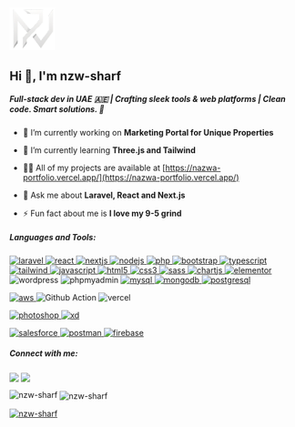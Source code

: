 <div display="flex">
  <div>
    <img src="/favicon.png" alt="logo" width="80" />
  </div>
  <div>
    <h2 align="left">Hi 👋, I'm nzw-sharf</h2>
<h5 align="left">Full-stack dev in UAE 🇦🇪 | Crafting sleek tools & web platforms | Clean code. Smart solutions. 🚀</h5>
  </div>
</div>

- 🔭 I’m currently working on **Marketing Portal for Unique Properties**

- 🌱 I’m currently learning **Three.js and Tailwind**

- 👨‍💻 All of my projects are available at [https://nazwa-portfolio.vercel.app/](https://nazwa-portfolio.vercel.app/)

- 💬 Ask me about **Laravel, React and Next.js**

- ⚡ Fun fact about me is **I love my 9-5 grind**

<h5 align="left">Languages and Tools:</h5>
<p align="left"> 
  <a href="https://laravel.com/" target="_blank" rel="noreferrer"> <img src="https://img.shields.io/badge/Laravel-FF2D20?style=for-the-badge&logo=laravel&logoColor=white" alt="laravel" /> </a> 
<a href="https://reactjs.org/" target="_blank" rel="noreferrer"> <img src="https://img.shields.io/badge/React-20232A?style=for-the-badge&logo=react&logoColor=61DAFB" alt="react"/> </a> 
  <a href="https://nextjs.org/" target="_blank" rel="noreferrer"> <img src="https://img.shields.io/badge/next%20js-000000?style=for-the-badge&logo=nextdotjs&logoColor=white" alt="nextjs" /> </a> 
  <a href="https://nodejs.org" target="_blank" rel="noreferrer"> <img src="https://img.shields.io/badge/Node%20js-339933?style=for-the-badge&logo=nodedotjs&logoColor=white" alt="nodejs"/> </a> 
  <a href="https://www.php.net" target="_blank" rel="noreferrer"> <img src="https://img.shields.io/badge/PHP-777BB4?style=for-the-badge&logo=php&logoColor=white" alt="php"/> </a>
   <a href="https://getbootstrap.com" target="_blank" rel="noreferrer"> <img src="https://img.shields.io/badge/Bootstrap-563D7C?style=for-the-badge&logo=bootstrap&logoColor=white" alt="bootstrap" /> </a> 
  <a href="https://www.typescriptlang.org/" target="_blank" rel="noreferrer"> <img src="https://img.shields.io/badge/TypeScript-007ACC?style=for-the-badge&logo=typescript&logoColor=white" alt="typescript" /> </a> 
   <a href="https://tailwindcss.com/" target="_blank" rel="noreferrer"> <img src="https://img.shields.io/badge/Tailwind_CSS-38B2AC?style=for-the-badge&logo=tailwind-css&logoColor=white" alt="tailwind" /> </a> 
   <a href="https://developer.mozilla.org/en-US/docs/Web/JavaScript" target="_blank" rel="noreferrer"> <img src="https://img.shields.io/badge/JavaScript-323330?style=for-the-badge&logo=javascript&logoColor=F7DF1E" alt="javascript" /> </a> 
  <a href="https://www.w3.org/html/" target="_blank" rel="noreferrer"> <img src="https://img.shields.io/badge/HTML5-E34F26?style=for-the-badge&logo=html5&logoColor=white" alt="html5"/> </a> 
  <a href="https://www.w3schools.com/css/" target="_blank" rel="noreferrer"> <img src="https://img.shields.io/badge/CSS3-1572B6?style=for-the-badge&logo=css3&logoColor=white" alt="css3"/> </a> 
  <a href="https://sass-lang.com" target="_blank" rel="noreferrer"> <img src="https://img.shields.io/badge/Sass-CC6699?style=for-the-badge&logo=sass&logoColor=white" alt="sass"/> </a> 
   <a href="https://www.chartjs.org" target="_blank" rel="noreferrer"> <img src="https://img.shields.io/badge/Chart%20js-FF6384?style=for-the-badge&logo=chartdotjs&logoColor=white" alt="chartjs"/> </a> 
  <a href="" target="_blank" rel="noreferrer"> <img src="https://img.shields.io/badge/Elementor-92003B?style=for-the-badge&logo=elementor&logoColor=white" alt="elementor" /> </a>
  <img src="https://img.shields.io/badge/Wordpress-21759B?style=for-the-badge&logo=wordpress&logoColor=white" alt="wordpress" />
  
<img src="https://img.shields.io/badge/phpmyadmin-6C78AF?style=for-the-badge&logo=phpmyadmin&logoColor=white" alt="phpmyadmin" />
 <a href="https://www.mysql.com/" target="_blank" rel="noreferrer"> <img src="https://img.shields.io/badge/MySQL-005C84?style=for-the-badge&logo=mysql&logoColor=white" alt="mysql" /> </a> 
  <a href="https://www.mongodb.com/" target="_blank" rel="noreferrer"> <img src="https://img.shields.io/badge/MongoDB-4EA94B?style=for-the-badge&logo=mongodb&logoColor=white" alt="mongodb" /> </a> 
   <a href="https://www.postgresql.org" target="_blank" rel="noreferrer"> <img src="https://img.shields.io/badge/PostgreSQL-316192?style=for-the-badge&logo=postgresql&logoColor=white" alt="postgresql"/> </a>
  
  <a href="https://aws.amazon.com" target="_blank" rel="noreferrer"> <img src="https://img.shields.io/badge/Amazon_Web_Services-FF9900?style=for-the-badge&logo=amazonwebservices&logoColor=white" alt="aws"/> </a> 
  <img src="https://img.shields.io/badge/GitHub_Actions-2088FF?style=for-the-badge&logo=github-actions&logoColor=white" alt="Github Action" />
  <img src="https://img.shields.io/badge/Vercel-000000?style=for-the-badge&logo=vercel&logoColor=white" alt="vercel" />
   
    
  
  <a href="https://www.photoshop.com/en" target="_blank" rel="noreferrer"> <img src="https://img.shields.io/badge/Adobe%20Photoshop-31A8FF?style=for-the-badge&logo=Adobe%20Photoshop&logoColor=black" alt="photoshop" /> </a> 
  <a href="https://www.adobe.com/products/xd.html" target="_blank" rel="noreferrer"> <img src="https://img.shields.io/badge/Adobe%20XD-470137?style=for-the-badge&logo=Adobe%20XD&logoColor=#FF61F6" alt="xd" /> </a> 
  
  <a href="" target="_blank" rel="noreferrer"> <img src="https://img.shields.io/badge/Salesforce-00A1E0?style=for-the-badge&logo=Salesforce&logoColor=white" alt="salesforce" /> </a> <a href="https://postman.com" target="_blank" rel="noreferrer"> <img src="https://img.shields.io/badge/Postman-FF6C37?style=for-the-badge&logo=Postman&logoColor=white" alt="postman"/> </a> <a href="https://firebase.google.com/" target="_blank" rel="noreferrer"> <img src="https://img.shields.io/badge/firebase-ffca28?style=for-the-badge&logo=firebase&logoColor=black" alt="firebase"/> </a>
</p>
<h5 align="left">Connect with me:</h5>
<p align="left">
<a href="https://linkedin.com/in/nazwa/" target="blank"><img align="center" src="https://img.shields.io/badge/LinkedIn-0077B5?style=for-the-badge&logo=linkedin&logoColor=white" /></a>
<a href="mailto:nazwasharaf@gmail.com" target="blank"><img align="center" src="https://img.shields.io/badge/Gmail-D14836?style=for-the-badge&logo=gmail&logoColor=white" /></a>
</p>
<p><img align="left" src="https://github-readme-stats.vercel.app/api/top-langs?username=nzw-sharf&show_icons=true&locale=en&layout=compact&theme=dark" alt="nzw-sharf" /></p>

<p>&nbsp;<img align="center" src="https://github-readme-stats.vercel.app/api?username=nzw-sharf&show_icons=true&locale=en&theme=dark" alt="nzw-sharf" /></p>


<p align="left"> <a href="https://github.com/ryo-ma/github-profile-trophy"><img src="https://github-profile-trophy.vercel.app/?username=nzw-sharf&no-bg=true&rank=A,C&no-frame=true&theme=darkhub" alt="nzw-sharf" /></a> </p>
